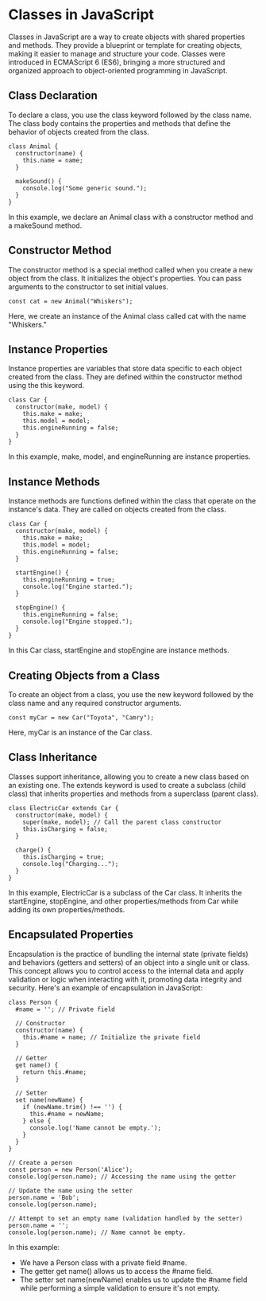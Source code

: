 # Classes in JavaScript
Classes in JavaScript are a way to create objects with shared properties and methods. They provide a blueprint or template for creating objects, making it easier to manage and structure your code. Classes were introduced in ECMAScript 6 (ES6), bringing a more structured and organized approach to object-oriented programming in JavaScript.

## Class Declaration
To declare a class, you use the class keyword followed by the class name. The class body contains the properties and methods that define the behavior of objects created from the class.
```
class Animal {
  constructor(name) {
    this.name = name;
  }

  makeSound() {
    console.log("Some generic sound.");
  }
}
```
In this example, we declare an Animal class with a constructor method and a makeSound method.
## Constructor Method
The constructor method is a special method called when you create a new object from the class. It initializes the object's properties. You can pass arguments to the constructor to set initial values.
```
const cat = new Animal("Whiskers");
```
Here, we create an instance of the Animal class called cat with the name "Whiskers."

## Instance Properties
Instance properties are variables that store data specific to each object created from the class. They are defined within the constructor method using the this keyword.
```
class Car {
  constructor(make, model) {
    this.make = make;
    this.model = model;
    this.engineRunning = false;
  }
}
```
In this example, make, model, and engineRunning are instance properties.

## Instance Methods
Instance methods are functions defined within the class that operate on the instance's data. They are called on objects created from the class.
```
class Car {
  constructor(make, model) {
    this.make = make;
    this.model = model;
    this.engineRunning = false;
  }

  startEngine() {
    this.engineRunning = true;
    console.log("Engine started.");
  }

  stopEngine() {
    this.engineRunning = false;
    console.log("Engine stopped.");
  }
}
```
In this Car class, startEngine and stopEngine are instance methods.



## Creating Objects from a Class
To create an object from a class, you use the new keyword followed by the class name and any required constructor arguments.
```
const myCar = new Car("Toyota", "Camry");
```
Here, myCar is an instance of the Car class.

## Class Inheritance
Classes support inheritance, allowing you to create a new class based on an existing one. The extends keyword is used to create a subclass (child class) that inherits properties and methods from a superclass (parent class).
```
class ElectricCar extends Car {
  constructor(make, model) {
    super(make, model); // Call the parent class constructor
    this.isCharging = false;
  }

  charge() {
    this.isCharging = true;
    console.log("Charging...");
  }
}
```
In this example, ElectricCar is a subclass of the Car class. It inherits the startEngine, stopEngine, and other properties/methods from Car while adding its own properties/methods.
## Encapsulated Properties
Encapsulation is the practice of bundling the internal state (private fields) and behaviors (getters and setters) of an object into a single unit or class. This concept allows you to control access to the internal data and apply validation or logic when interacting with it, promoting data integrity and security.
Here's an example of encapsulation in JavaScript:
```
class Person {
  #name = ''; // Private field

  // Constructor
  constructor(name) {
    this.#name = name; // Initialize the private field
  }

  // Getter
  get name() {
    return this.#name;
  }

  // Setter
  set name(newName) {
    if (newName.trim() !== '') {
      this.#name = newName;
    } else {
      console.log('Name cannot be empty.');
    }
  }
}

// Create a person
const person = new Person('Alice');
console.log(person.name); // Accessing the name using the getter

// Update the name using the setter
person.name = 'Bob';
console.log(person.name);

// Attempt to set an empty name (validation handled by the setter)
person.name = '';
console.log(person.name); // Name cannot be empty.

```
In this example:

- We have a Person class with a private field #name.
- The getter get name() allows us to access the #name field.
- The setter set name(newName) enables us to update the #name field while performing a simple validation to ensure it's not empty.
